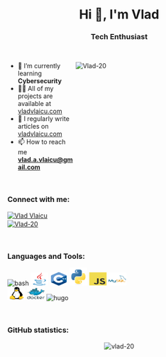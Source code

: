 <h1 align="center">Hi 👋, I'm Vlad</h1>
<h3 align="center">Tech Enthusiast</h3>

<br>

<p><img align="right" src="https://media.giphy.com/media/zhYSVCirREeIZtONCI/giphy.gif" alt="Vlad-20" width="350" height="350" /></p>

- 🌱 I’m currently learning **Cybersecurity**
- 👨‍💻 All of my projects are available at [vladvlaicu.com](vladvlaicu.com)
- 📝 I regularly write articles on [vladvlaicu.com](vladvlaicu.com)
- 📫 How to reach me **vlad.a.vlaicu@gmail.com**

<br>

<h3 align="left">Connect with me:</h3>
<p align="left">
  <a href="https://www.linkedin.com/in/vlad-vlaicu-9161ba250"><img align="center" src="https://raw.githubusercontent.com/rahuldkjain/github-profile-readme-generator/master/src/images/icons/Social/linked-in-alt.svg" alt="Vlad Vlaicu" height="30" width="40" /></a>
  <a href="https://stackoverflow.com/users/19517213/vlad-20?tab=profile"><img align="center" src="https://raw.githubusercontent.com/rahuldkjain/github-profile-readme-generator/master/src/images/icons/Social/stack-overflow.svg" alt="Vlad-20" height="30" width="40" /></a>
</p>

<br>

<h3 align="left">Languages and Tools:</h3>
<p align="left">
  <img src="https://www.vectorlogo.zone/logos/gnu_bash/gnu_bash-icon.svg" alt="bash" width="40" height="30"/>
  <img src="https://raw.githubusercontent.com/devicons/devicon/master/icons/java/java-original.svg" alt="java" width="40" height="30"/>
  <img src="https://raw.githubusercontent.com/devicons/devicon/master/icons/cplusplus/cplusplus-original.svg" alt="cplusplus" width="40" height="30"/>
  <img src="https://raw.githubusercontent.com/devicons/devicon/master/icons/python/python-original.svg" alt="python" width="40" height="40"/>
  <img src="https://raw.githubusercontent.com/devicons/devicon/master/icons/javascript/javascript-original.svg" alt="javascript" width="40" height="30"/>
  <img src="https://raw.githubusercontent.com/devicons/devicon/master/icons/mysql/mysql-original-wordmark.svg" alt="mysql" width="40" height="30"/>
  <br>
  <img src="https://raw.githubusercontent.com/devicons/devicon/master/icons/linux/linux-original.svg" alt="linux" width="40" height="30"/>
  <img src="https://raw.githubusercontent.com/devicons/devicon/master/icons/docker/docker-original-wordmark.svg" alt="docker" width="40" height="30"/>
  <img src="https://api.iconify.design/logos-hugo.svg" alt="hugo" width="40" height="30"/>
</p>

<br>

<h3>GitHub statistics:</h3>
<p align="center">
<!--
  <img align="center" src="https://vlad-20-clone.vercel.app/api/top-langs/?username=Vlad-20&layout=compact" alt="vlad-20" /><br>
<br>
-->
  <img align="center" src="https://github-readme-stats.vercel.app/api?username=Vlad-20&show_icons=true&locale=en&bg_color=0d1117&text_color=ffffff&layout=compact&title_color=5c32a8&icon_color=5c32a8" alt="vlad-20" /></p>

<!---
Vlad-20/Vlad-20 is a ✨ special ✨ repository because its `README.md` (this file) appears on your GitHub profile.
You can click the Preview link to take a look at your changes.
--->
